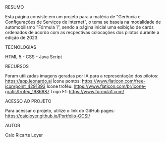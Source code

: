 RESUMO

Esta página consiste em um projeto para a matéria de "Gerência e Configurações de Serviços de Internet", o tema se baseia na modalidade de automobilismo "Fórmula 1", sendo a página inicial uma exibição de cards ordenados de acordo com as recpectivas colocações dos pilotos durante a edição de 2023.


TECNOLOGIAS

HTML 5 - CSS - Java Script 


RECURSOS

Foram utilizadas imagens geradas por IA para a representação dos pilotos: https://app.leonardo.ai
Ícone pontos: https://www.flaticon.com/free-icon/point_4291393
Ícone troféu: https://www.flaticon.com/br/icone-gratis/trofeu_1986987
Logo F1: https://www.formula1.com/


ACESSO AO PROJETO

Para acessar o projeto, utilize o link do GitHub pages: https://caioloyer.github.io/Portfolio-GCSI/

AUTOR

Caio Ricarte Loyer